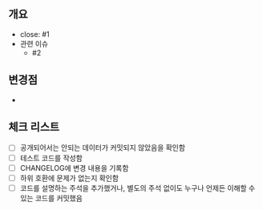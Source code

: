 ## 개요

- close: #1
- 관련 이슈
    - #2

## 변경점

- 

## 체크 리스트

- [ ] 공개되어서는 안되는 데이터가 커밋되지 않았음을 확인함
- [ ] 테스트 코드를 작성함
- [ ] CHANGELOG에 변경 내용을 기록함
- [ ] 하위 호환에 문제가 없는지 확인함
- [ ] 코드를 설명하는 주석을 추가했거나, 별도의 주석 없이도 누구나 언제든 이해할 수 있는 코드를 커밋했음

